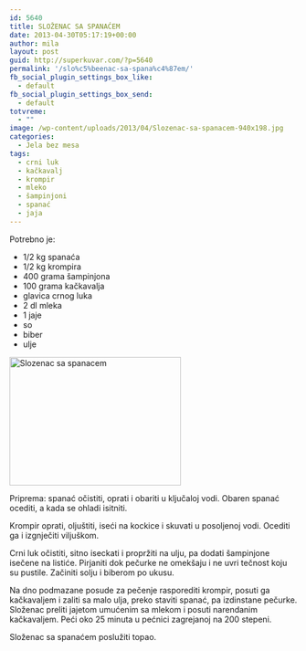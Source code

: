 ```yaml
---
id: 5640
title: SLOŽENAC SA SPANAĆEM
date: 2013-04-30T05:17:19+00:00
author: mila
layout: post
guid: http://superkuvar.com/?p=5640
permalink: '/slo%c5%beenac-sa-spana%c4%87em/'
fb_social_plugin_settings_box_like:
  - default
fb_social_plugin_settings_box_send:
  - default
totvreme:
  - ""
image: /wp-content/uploads/2013/04/Slozenac-sa-spanacem-940x198.jpg
categories:
  - Jela bez mesa
tags:
  - crni luk
  - kačkavalj
  - krompir
  - mleko
  - šampinjoni
  - spanać
  - jaja
---
```

Potrebno je:

  * 1/2 kg spanaća
  * 1/2 kg krompira
  * 400 grama šampinjona
  * 100 grama kačkavalja
  * glavica crnog luka
  * 2 dl mleka
  * 1 jaje
  * so
  * biber
  * ulje

<img class="alignnone size-medium wp-image-5641" src="//superkuvar.com/wp-content/uploads/2013/04/Slozenac-sa-spanacem-300x225.jpg" alt="Slozenac sa spanacem" width="300" height="225" /> 

Priprema: spanać očistiti, oprati i obariti u ključaloj vodi. Obaren spanać ocediti, a kada se ohladi isitniti.

Krompir oprati, oljuštiti, iseći na kockice i skuvati u posoljenoj vodi. Ocediti ga i izgnječiti viljuškom.

Crni luk očistiti, sitno iseckati i propržiti na ulju, pa dodati šampinjone isečene na listiće. Pirjaniti dok pečurke ne omekšaju i ne uvri tečnost koju su pustile. Začiniti solju i biberom po ukusu.

Na dno podmazane posude za pečenje rasporediti krompir, posuti ga kačkavaljem i zaliti sa malo ulja, preko staviti spanać, pa izdinstane pečurke. Složenac preliti jajetom umućenim sa mlekom i posuti narendanim kačkavaljem. Peći oko 25 minuta u pećnici zagrejanoj na 200 stepeni.

Složenac sa spanaćem poslužiti topao.